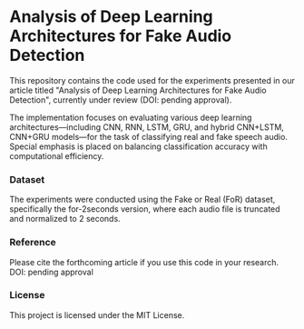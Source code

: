 # Analysis of Deep Learning Architectures for Fake Audio Detection

This repository contains the code used for the experiments presented in our article titled "Analysis of Deep Learning Architectures for Fake Audio Detection", currently under review (DOI: pending approval).

The implementation focuses on evaluating various deep learning architectures—including CNN, RNN, LSTM, GRU, and hybrid CNN+LSTM, CNN+GRU models—for the task of classifying real and fake speech audio. Special emphasis is placed on balancing classification accuracy with computational efficiency.

### Dataset
The experiments were conducted using the Fake or Real (FoR) dataset, specifically the for-2seconds version, where each audio file is truncated and normalized to 2 seconds.

### Reference
Please cite the forthcoming article if you use this code in your research.
DOI: pending approval

### License
This project is licensed under the MIT License.
